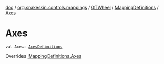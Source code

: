 [doc](../../../index.md) / [org.snakeskin.controls.mappings](../../index.md) / [GTWheel](../index.md) / [MappingDefinitions](index.md) / [Axes](./-axes.md)

# Axes

`val Axes: `[`AxesDefinitions`](-axes-definitions/index.md)

Overrides [IMappingDefinitions.Axes](../../-i-mapping-definitions/-axes.md)

